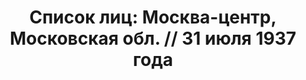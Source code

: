 ---
title: 'Список лиц: Москва-центр, Московская обл. // 31 июля 1937 года'
description: РГАСПИ, ф.17, оп.171, дело 410, лист 116
images:
- /disk/pictures/v02/17-171-410-116.jpg
- /disk/pictures/v02/17-171-410-117.jpg
- /disk/pictures/v02/17-171-410-118.jpg
- /disk/pictures/v02/17-171-410-119.jpg
- /disk/pictures/v02/17-171-410-120.jpg
- /disk/pictures/v02/17-171-410-121.jpg
---